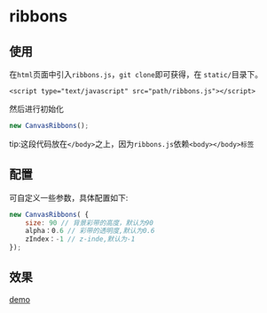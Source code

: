 # ribbons

## 使用
在`html`页面中引入`ribbons.js`，`git clone`即可获得，在 `static/`目录下。

    <script type="text/javascript" src="path/ribbons.js"></script>
    
然后进行初始化
```javascript 
new CanvasRibbons();
```
tip:这段代码放在`</body>`之上，因为`ribbons.js`依赖`<body></body>标签`

## 配置
可自定义一些参数，具体配置如下:
```javascript 
new CanvasRibbons( {
    size: 90 // 背景彩带的高度，默认为90
    alpha：0.6 // 彩带的透明度,默认为0.6
    zIndex：-1 // z-inde,默认为-1
});
```

## 效果
[demo](https://kuangpf.github.io/ribbons/dist/index.html)
